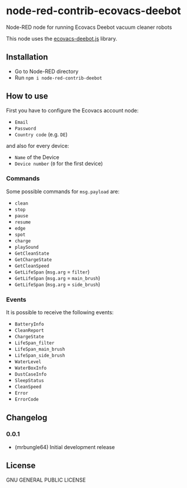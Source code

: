 # node-red-contrib-ecovacs-deebot
Node-RED node for running Ecovacs Deebot vacuum cleaner robots

This node uses the [ecovacs-deebot.js](https://github.com/mrbungle64/ecovacs-deebot.js) library.

## Installation
- Go to Node-RED directory
- Run `npm i node-red-contrib-deebot`

## How to use
First you have to configure the Ecovacs account node:
  - `Email`
  - `Password`
  - `Country code` (e.g. `DE`)
  
and also for every device:
- `Name` of the Device
- `Device number` (`0` for the first device)

### Commands
Some possible commands for `msg.payload` are:
- `clean`
- `stop`
- `pause`
- `resume`
- `edge`
- `spot`
- `charge`
- `playSound`
- `GetCleanState`
- `GetChargeState`
- `GetCleanSpeed`
- `GetLifeSpan` (`msg.arg` = `filter`)
- `GetLifeSpan` (`msg.arg` = `main_brush`)
- `GetLifeSpan` (`msg.arg` = `side_brush`)

### Events
It is possible to receive the following events:
- `BatteryInfo`
- `CleanReport`
- `ChargeState`
- `LifeSpan_filter`
- `LifeSpan_main_brush`
- `LifeSpan_side_brush`
- `WaterLevel`
- `WaterBoxInfo`
- `DustCaseInfo`
- `SleepStatus`
- `CleanSpeed`
- `Error`
- `ErrorCode`

## Changelog

### 0.0.1
* (mrbungle64) Initial development release

## License

GNU GENERAL PUBLIC LICENSE
